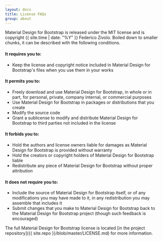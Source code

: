 ```yaml
---
layout: docs
title: License FAQs
group: about
---
```


Material Design for Bootstrap is released under the MIT license and is copyright {{ site.time | date: "%Y" }} Federico Zivolo. 
Boiled down to smaller chunks, it can be described with the following conditions.

#### It requires you to:

* Keep the license and copyright notice included in Material Design for Bootstrap's files when you use them in your works

#### It permits you to:

- Freely download and use Material Design for Bootstrap, in whole or in part, for personal, private, company internal, or commercial purposes
- Use Material Design for Bootstrap in packages or distributions that you create
- Modify the source code
- Grant a sublicense to modify and distribute Material Design for Bootstrap to third parties not included in the license

#### It forbids you to:

- Hold the authors and license owners liable for damages as Material Design for Bootstrap is provided without warranty
- Hold the creators or copyright holders of Material Design for Bootstrap liable
- Redistribute any piece of Material Design for Bootstrap without proper attribution

#### It does not require you to:

- Include the source of Material Design for Bootstrap itself, or of any modifications you may have made to it, in any redistribution you may assemble that includes it
- Submit changes that you make to Material Design for Bootstrap back to the Material Design for Bootstrap project (though such feedback is encouraged)

The full Material Design for Bootstrap license is located [in the project repository]({{ site.repo }}/blob/master/LICENSE.md) for more information.
